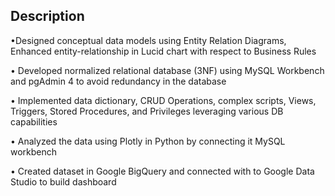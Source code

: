 ## Description

•Designed conceptual data models using Entity Relation Diagrams, Enhanced entity-relationship in Lucid chart with respect to Business Rules

• Developed normalized relational database (3NF) using MySQL Workbench and pgAdmin 4
to avoid redundancy in the database

• Implemented data dictionary, CRUD Operations, complex scripts, Views, Triggers, Stored Procedures, and Privileges leveraging various DB capabilities

• Analyzed the data using Plotly in Python by connecting it MySQL workbench

• Created dataset in Google BigQuery and connected with to Google Data Studio to build dashboard 

